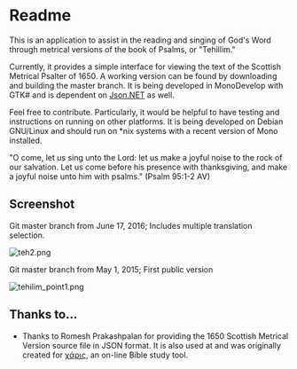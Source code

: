 # Readme #

This is an application to assist in the reading and singing of God's Word through metrical versions of the book of Psalms, or "Tehillim." 

Currently, it provides a simple interface for viewing the text of the Scottish Metrical Psalter of 1650. A working version can be found by downloading and building the master branch. It is being developed in MonoDevelop with GTK# and is dependent on [Json.NET](http://json.codeplex.com/) as well.

Feel free to contribute. Particularly, it would be helpful to have testing and instructions on running on other platforms. It is being developed on Debian GNU/Linux and should run on *nix systems with a recent version of Mono installed.

"O come, let us sing unto the Lord: let us make a joyful noise to the rock of our salvation.
Let us come before his presence with thanksgiving, and make a joyful noise unto him with psalms." (Psalm 95:1-2 AV)

## Screenshot ##

Git master branch from June 17, 2016; Includes multiple translation selection.

![teh2.png](http://i.imgur.com/zO7ZrDb.png)

Git master branch from May 1, 2015; First public version

![tehilim_point1.png](https://bitbucket.org/repo/MRE975/images/1798854757-tehilim_point1.png)



## Thanks to... ##
* Thanks to Romesh Prakashpalan for providing the 1650 Scottish Metrical Version source file in JSON format. It is also used at and was originally created for [χάρις](http://charisdevelopment.com/), an on-line Bible study tool.
